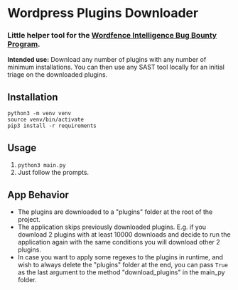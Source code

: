 # Wordpress Plugins Downloader

### Little helper tool for the [Wordfence Intelligence Bug Bounty Program](https://www.wordfence.com/threat-intel/bug-bounty-program/).

**Intended use:** Download any number of plugins with any number of minimum installations. You can then use any SAST tool locally for an initial triage on the downloaded plugins.

## Installation
```
python3 -m venv venv
source venv/bin/activate
pip3 install -r requirements
```

## Usage
1) `python3 main.py`
2) Just follow the prompts.

## App Behavior
- The plugins are downloaded to a "plugins" folder at the root of the project.
- The application skips previously downloaded plugins. E.g. if you download 2 plugins with at least 10000 downloads and decide to run the application again with the same conditions you will download other 2 plugins.
- In case you want to apply some regexes to the plugins in runtime, and wish to always delete the "plugins" folder at the end, you can pass `True` as the last argument to the method "download_plugins" in the main_py folder.
